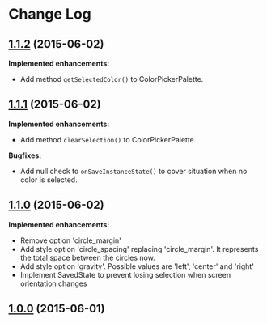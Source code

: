 Change Log
==========

## [1.1.2](https://github.com/sandrolutz/ColorPicker/tree/1.1.2) (2015-06-02)

**Implemented enhancements:**

- Add method ```getSelectedColor()``` to ColorPickerPalette.


## [1.1.1](https://github.com/sandrolutz/ColorPicker/tree/1.1.1) (2015-06-02)

**Implemented enhancements:**

- Add method ```clearSelection()``` to ColorPickerPalette.

**Bugfixes:**

- Add null check to ```onSaveInstanceState()``` to cover situation when no color is selected.

## [1.1.0](https://github.com/sandrolutz/ColorPicker/tree/1.1.0) (2015-06-02)

**Implemented enhancements:**

- Remove option 'circle_margin'
- Add style option 'circle_spacing' replacing 'circle_margin'. It represents the total space between the circles now.
- Add style option 'gravity'. Possible values are 'left', 'center' and 'right'
- Implement SavedState to prevent losing selection when screen orientation changes

## [1.0.0](https://github.com/sandrolutz/ColorPicker/tree/1.0.0) (2015-06-01)